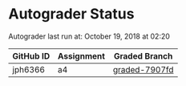 # Autograder Status
Autograder last run at: October 19, 2018 at 02:20

| GitHub ID | Assignment | Graded Branch |
|-----------|------------|---------------|
| jph6366 | a4 | [graded-7907fd](https://github.com/Fall2018COMP401-001/a4-jph6366/tree/graded-7907fd) | 
